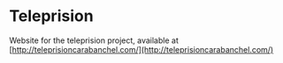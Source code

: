 # Teleprision

Website for the teleprision project, available at [http://teleprisioncarabanchel.com/](http://teleprisioncarabanchel.com/)
